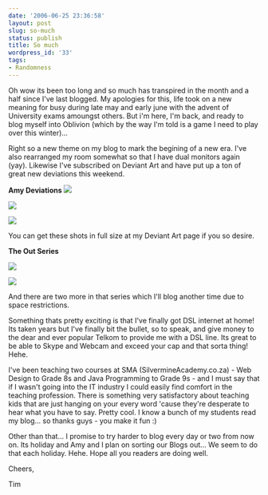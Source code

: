 ```yaml
---
date: '2006-06-25 23:36:58'
layout: post
slug: so-much
status: publish
title: So much
wordpress_id: '33'
tags:
- Randomness
---
```


Oh wow its been too long and so much has transpired in the month and a half since I've last blogged. My apologies for this, life took on a new meaning for busy during late may and early june with the advent of University exams amoungst others. But i'm here, I'm back, and ready to blog myself into Oblivion (which by the way I'm told is a game I need to play over this winter)...

Right so a new theme on my blog to mark the begining of a new era. I've also rearranged my room somewhat so that I have dual monitors again (yay). Likewise I've subscribed on Deviant Art and have put up a ton of great new deviations this weekend.

**Amy Deviations**
![](http://tn3-2.deviantart.com/fs11/300W/i/2006/175/8/8/Amy_one_by_timkeller.jpg)

![](http://tn3-2.deviantart.com/fs11/300W/i/2006/175/8/6/Amy_two_by_timkeller.jpg)

![](http://tn3-1.deviantart.com/fs11/300W/i/2006/175/5/6/Amy_three_by_timkeller.jpg)

You can get these shots in full size at my Deviant Art page if you so desire.

**The Out Series**

![](http://tn3-2.deviantart.com/fs11/300W/i/2006/172/9/2/Branch_Out_by_timkeller.jpg)

![](http://tn3-2.deviantart.com/fs11/300W/i/2006/172/2/4/Reach_Out_by_timkeller.jpg)

And there are two more in that series which I'll blog another time due to space restrictions.

Something thats pretty exciting is that I've finally got DSL internet at home! Its taken years but I've finally bit the bullet, so to speak, and give money to the dear and ever popular Telkom to provide me with a DSL line. Its great to be able to Skype and Webcam and exceed your cap and that sorta thing! Hehe.

I've been teaching two courses at SMA (SilvermineAcademy.co.za) - Web Design to Grade 8s and Java Programming to Grade 9s - and I must say that if I wasn't going into the IT industry I could easily find comfort in the teaching profession. There is something very satisfactory about teaching kids that are just hanging on your every word 'cause they're desperate to hear what you have to say. Pretty cool. I know a bunch of my students read my blog... so thanks guys - you make it fun :)

Other than that... I promise to try harder to blog every day or two from now on. Its holiday and Amy and I plan on sorting our Blogs out... We seem to do that each holiday. Hehe. Hope all you readers are doing well.

Cheers,

Tim
